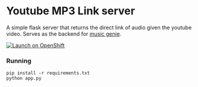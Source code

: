 # Youtube MP3 Link server

A simple flask server that returns the direct link of audio given the youtube video.
Serves as the backend for [music genie](https://github.com/bxute/musicgenie).

[![Launch on OpenShift](http://launch-shifter.rhcloud.com/button.svg)](https://openshift.redhat.com/app/console/application_type/custom?cartridges%5B%5D=python-2.7&initial_git_url=https%3A%2F%2Fgithub.com%2Faviaryan%2Fyoutube%2Dmp3%2Dserver.git&name=youtube%2Dmp3%2Dserver)

### Running

```
pip install -r requirements.txt
python app.py
```
